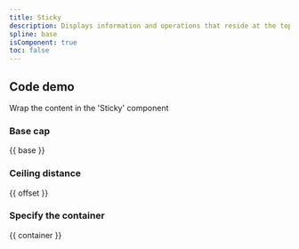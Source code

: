 ```yaml
---
title: Sticky
description: Displays information and operations that reside at the top of the page.
spline: base
isComponent: true
toc: false
---
```


## Code demo

Wrap the content in the 'Sticky' component

### Base cap

{{ base }}


### Ceiling distance

{{ offset }}

### Specify the container

{{ container }}